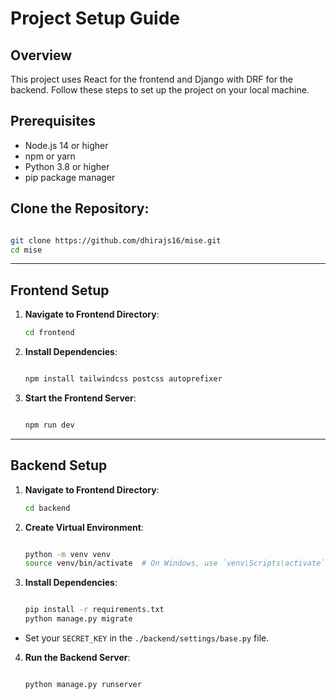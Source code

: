 # **Project Setup Guide**

## **Overview**
This project uses React for the frontend and Django with DRF for the backend. Follow these steps to set up the project on your local machine.

## Prerequisites
- Node.js 14 or higher
- npm or yarn
- Python 3.8 or higher
- pip package manager

## Clone the Repository:
   ```bash

   git clone https://github.com/dhirajs16/mise.git
   cd mise

   ```
<hr>


## **Frontend Setup**

1. **Navigate to Frontend Directory**:
   ```bash
   cd frontend
   ```

2. **Install Dependencies**:
   ```bash

   npm install tailwindcss postcss autoprefixer

   ```

3. **Start the Frontend Server**:
   ```bash

   npm run dev

   ```
<hr>

## **Backend Setup**

1. **Navigate to Frontend Directory**:
   ```bash
   cd backend
   ```

2. **Create Virtual Environment**:

   ```bash

   python -m venv venv
   source venv/bin/activate  # On Windows, use `venv\Scripts\activate`

   ```

3. **Install Dependencies**:
   ```bash
   
   pip install -r requirements.txt
   python manage.py migrate
   
   ```

- Set your `SECRET_KEY` in the `./backend/settings/base.py` file.

4. **Run the Backend Server**:
   ```bash

   python manage.py runserver

   ```
